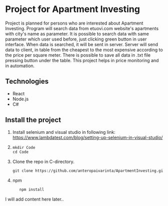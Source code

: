 # Project for Apartment Investing
Project is planned for persons who are interested about Apartment Investing. Program will search data from etuovi.com website's apartments with city's name as parameter.
It is possible to search data with same parameter which user used before, just clicking green button in user interface.  When data is searched, it will be sent in server. Server will send
data to client, in table from the cheapest to the most expensive according to the price per square meter. There is possible to save all data in .txt file pressing button under the table. 
This project helps in price monitoring and in automation.

## Technologies
* React
* Node.js 
* C#


## Install the project

1. Install selenium and visual studio in following link: https://www.lambdatest.com/blog/setting-up-selenium-in-visual-studio/
2. ```html
   mkdir Code
   cd Code
   ```
3. Clone the repo in C-directory.
   ```html
   git clone https://github.com/anteropaivarinta/ApartmentInvesting.git
   ```
4. npm 
   ```html
      npm install
   ```




I will add content here later..

      

   
  
  
  
  
